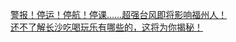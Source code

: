  
[警报！停运！停航！停课……超强台风即将影响福州人！](http://www.dianyue.me/archives/829/xmvaw3x41wv0qdzj/)  
[还不了解长沙吃喝玩乐有哪些的，这将为你揭秘！](http://www.dianyue.me/archives/061/u9vszrab6qguhuyh/)